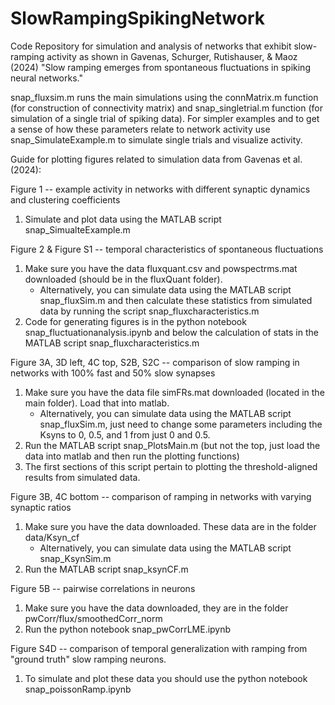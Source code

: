# SlowRampingSpikingNetwork
Code Repository for simulation and analysis of networks that exhibit slow-ramping activity as shown in Gavenas, Schurger, Rutishauser, & Maoz (2024) "Slow ramping emerges from spontaneous fluctuations in spiking neural networks."

snap_fluxsim.m runs the main simulations using the connMatrix.m function (for construction of connectivity matrix) and snap_singletrial.m function (for simulation of a single trial of spiking data). For simpler examples and to get a sense of how these parameters relate to network activity use snap_SimulateExample.m to simulate single trials and visualize activity.


Guide for plotting figures related to simulation data from Gavenas et al. (2024):

Figure 1 -- example activity in networks with different synaptic dynamics and clustering coefficients
1. Simulate and plot data using the MATLAB script snap_SimualteExample.m

Figure 2 & Figure S1 -- temporal characteristics of spontaneous fluctuations
1. Make sure you have the data fluxquant.csv and powspectrms.mat downloaded (should be in the fluxQuant folder).
	- Alternatively, you can simulate data using the MATLAB script snap_fluxSim.m and then calculate these statistics from simulated data by running the script snap_fluxcharacteristics.m
2. Code for generating figures is in the python notebook snap_fluctuationanalysis.ipynb and below the calculation of stats in the MATLAB script snap_fluxcharacteristics.m

Figure 3A, 3D left, 4C top, S2B, S2C -- comparison of slow ramping in networks with 100% fast and 50% slow synapses
1. Make sure you have the data file simFRs.mat downloaded (located in the main folder). Load that into matlab.
	- Alternatively, you can simulate data using the MATLAB script snap_fluxSim.m, just need to change some parameters including the Ksyns to 0, 0.5, and 1 from just 0 and 0.5.
2. Run the MATLAB script snap_PlotsMain.m (but not the top, just load the data into matlab and then run the plotting functions)
3. The first sections of this script pertain to plotting the threshold-aligned results from simulated data.

Figure 3B, 4C bottom -- comparison of ramping in networks with varying synaptic ratios
1. Make sure you have the data downloaded. These data are in the folder data/Ksyn_cf
	- Alternatively, you can simulate data using the MATLAB script snap_KsynSim.m
2. Run the MATLAB script snap_ksynCF.m

Figure 5B -- pairwise correlations in neurons 
1. Make sure you have the data downloaded, they are in the folder pwCorr/flux/smoothedCorr_norm
2. Run the python notebook snap_pwCorrLME.ipynb

Figure S4D -- comparison of temporal generalization with ramping from "ground truth" slow ramping neurons.
1. To simulate and plot these data you should use the python notebook snap_poissonRamp.ipynb
